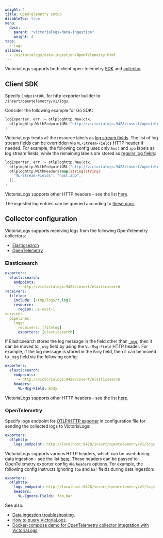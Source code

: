 ```yaml
---
weight: 4
title: OpenTelemetry setup
disableToc: true
menu:
  docs:
    parent: "victorialogs-data-ingestion"
    weight: 4
tags:
  - logs
aliases:
  - /victorialogs/data-ingestion/OpenTelemetry.html
---
```

VictoriaLogs supports both client open-telemetry [SDK](https://opentelemetry.io/docs/languages/) and [collector](https://opentelemetry.io/docs/collector/).

## Client SDK

Specify `EndpointURL` for http-exporter builder to `/insert/opentelemetry/v1/logs`.

Consider the following example for Go SDK:

```go
logExporter, err := otlploghttp.New(ctx,
  otlploghttp.WithEndpointURL("http://victorialogs:9428/insert/opentelemetry/v1/logs"),
)
```

VictoriaLogs treats all the resource labels as [log stream fields](https://docs.victoriametrics.com/victorialogs/keyconcepts/#stream-fields).
The list of log stream fields can be overridden via `VL-Stream-Fields` HTTP header if needed. For example, the following config uses only `host` and `app`
labels as log stream fields, while the remaining labels are stored as [regular log fields](https://docs.victoriametrics.com/victorialogs/keyconcepts/#data-model):

```go
logExporter, err := otlploghttp.New(ctx,
  otlploghttp.WithEndpointURL("http://victorialogs:9428/insert/opentelemetry/v1/logs"),
  otlploghttp.WithHeaders(map[string]string{
    "VL-Stream-Fields": "host,app",
  }),
)
```

VictoriaLogs supports other HTTP headers - see the list [here](https://docs.victoriametrics.com/victorialogs/data-ingestion/#http-headers).

The ingested log entries can be queried according to [these docs](https://docs.victoriametrics.com/victorialogs/querying/).

## Collector configuration

VictoriaLogs supports receiving logs from the following OpenTelemetry collectors:

* [Elasticsearch](#elasticsearch)
* [OpenTelemetry](#opentelemetry)

### Elasticsearch

```yaml
exporters:
  elasticsearch:
    endpoints:
      - http://victorialogs:9428/insert/elasticsearch
receivers:
  filelog:
    include: [/tmp/logs/*.log]
    resource:
      region: us-east-1
service:
  pipelines:
    logs:
      receivers: [filelog]
      exporters: [elasticsearch]
```

If Elasticsearch stores the log message in the field other than [`_msg`](https://docs.victoriametrics.com/victorialogs/keyconcepts/#message-field),
then it can be moved to `_msg` field by using the `VL-Msg-Field` HTTP header. For example, if the log message is stored in the `Body` field,
then it can be moved to `_msg` field via the following config:

```yaml
exporters:
  elasticsearch:
    endpoints:
      - http://victorialogs:9428/insert/elasticsearch
    headers:
      VL-Msg-Field: Body
```

VictoriaLogs supports other HTTP headers - see the list [here](https://docs.victoriametrics.com/victorialogs/data-ingestion/#http-headers).

### OpenTelemetry

Specify logs endpoint for [OTLP/HTTP exporter](https://github.com/open-telemetry/opentelemetry-collector/blob/main/exporter/otlphttpexporter/README.md) in configuration file
for sending the collected logs to VictoriaLogs:

```yaml
exporters:
  otlphttp:
    logs_endpoint: http://localhost:9428/insert/opentelemetry/v1/logs
```

VictoriaLogs supports various HTTP headers, which can be used during data ingestion - see the list [here](https://docs.victoriametrics.com/victorialogs/data-ingestion/#http-headers).
These headers can be passed to OpenTelemetry exporter config via `headers` options. For example, the following config instructs ignoring `foo` and `bar` fields during data ingestion:

```yaml
exporters:
  otlphttp:
    logs_endpoint: http://localhost:9428/insert/opentelemetry/v1/logs
    headers:
      VL-Ignore-Fields: foo,bar
```

See also:

* [Data ingestion troubleshooting](https://docs.victoriametrics.com/victorialogs/data-ingestion/#troubleshooting).
* [How to query VictoriaLogs](https://docs.victoriametrics.com/victorialogs/querying/).
* [Docker-compose demo for OpenTelemetry collector integration with VictoriaLogs](https://github.com/VictoriaMetrics/VictoriaLogs/tree/master/deployment/docker/victorialogs/opentelemetry-collector).
